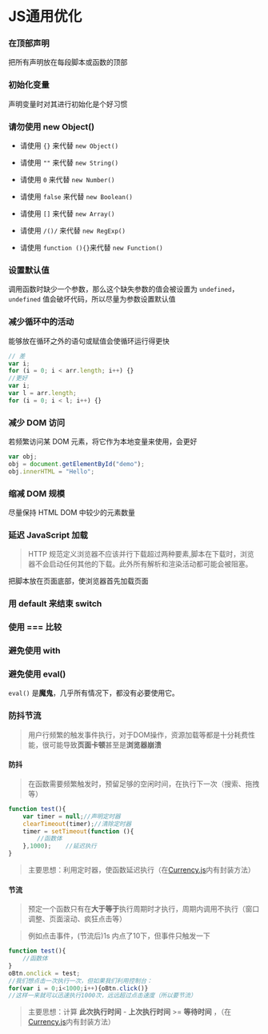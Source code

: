 # JS通用优化

### 在顶部声明

把所有声明放在每段脚本或函数的顶部

### 初始化变量

声明变量时对其进行初始化是个好习惯

### 请勿使用 new Object()

- 请使用 `{}` 来代替 `new Object()`

- 请使用 `""` 来代替 `new String()`

- 请使用 `0` 来代替 `new Number()`

- 请使用 `false` 来代替 `new Boolean()`

- 请使用 `[]` 来代替 `new Array()`

- 请使用 `/()/` 来代替 `new RegExp()`

- 请使用 `function (){}`来代替 `new Function()`

### 设置默认值

调用函数时缺少一个参数，那么这个缺失参数的值会被设置为 `undefined`，`undefined` 值会破坏代码，所以尽量为参数设置默认值

### 减少循环中的活动

能够放在循环之外的语句或赋值会使循环运行得更快

```js
// 差
var i;
for (i = 0; i < arr.length; i++) {}
//更好
var i;
var l = arr.length;
for (i = 0; i < l; i++) {}

```

### 减少 DOM 访问

若频繁访问某 DOM 元素，将它作为本地变量来使用，会更好

```js
var obj;
obj = document.getElementById("demo");
obj.innerHTML = "Hello"; 
```

### 缩减 DOM 规模

尽量保持 HTML DOM 中较少的元素数量

### 延迟 JavaScript 加载

> HTTP 规范定义浏览器不应该并行下载超过两种要素,脚本在下载时，浏览器不会启动任何其他的下载。此外所有解析和渲染活动都可能会被阻塞。

把脚本放在页面底部，使浏览器首先加载页面

### 用 default 来结束 switch

### 使用 === 比较

### 避免使用 with

### 避免使用 eval()

`eval()` 是**魔鬼**，几乎所有情况下，都没有必要使用它。

### 防抖节流

> 用户行频繁的触发事件执行，对于DOM操作，资源加载等都是十分耗费性能，很可能导致**页面卡顿**甚至是**浏览器崩溃**

#### 防抖

> 在函数需要频繁触发时，预留足够的空闲时间，在执行下一次（搜索、拖拽等）

```js
function test(){
    var timer = null;//声明定时器 
    clearTimeout(timer);//清除定时器
    timer = setTimeout(function (){
        //函数体
    },1000);    //延迟执行
}
```
> 主要思想：利用定时器，使函数延迟执行（在[Currency.js](../优化/封装/Currency.js)内有封装方法）

#### 节流

> 预定一个函数只有在**大于等于**执行周期时才执行，周期内调用不执行（窗口调整、页面滚动、疯狂点击等）

> 例如点击事件，(节流后)1s 内点了10下，但事件只触发一下

```js
function test(){
    //函数体
}
oBtn.onclick = test;
//我们想点击一次执行一次，但如果我们利用控制台：
for(var i = 0;i<1000;i++){oBtn.click()} 
//这样一来就可以迅速执行1000次，远远超过点击速度（所以要节流）
```
> 主要思想：计算 **此次执行时间** - **上次执行时间** >= **等待时间** ，（在[Currency.js](../优化/封装/Currency.js)内有封装方法）

